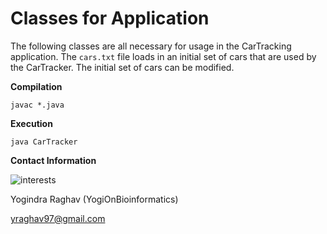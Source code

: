 # Classes for Application 

The following classes are all necessary for usage in the CarTracking application. The `cars.txt` file loads in an initial set of cars that are used by the CarTracker. The initial set of cars can be modified. 

**Compilation** 

    javac *.java


**Execution** 

    java CarTracker

**Contact Information** 

![interests](https://avatars1.githubusercontent.com/u/38919947?s=400&u=49ab1365a14fac78a91e425efd583f7a2bcb3e25&v=4)

Yogindra Raghav (YogiOnBioinformatics) 

yraghav97@gmail.com